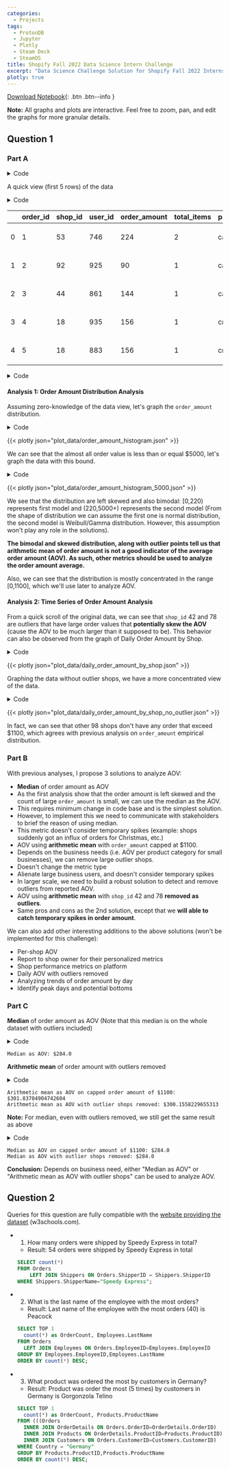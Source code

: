 ```yaml
---
categories:
  - Projects
tags:
  - ProtonDB
  - Jupyter
  - Plotly
  - Steam Deck
  - SteamOS
title: Shopify Fall 2022 Data Science Intern Challenge
excerpt: "Data Science Challenge Solution for Shopify Fall 2022 Internship Application" 
plotly: true
---
```


[Download Notebook](https://github.com/n0k0m3/n0k0m3.github.io/blob/main/_projects/shopify/datascience.ipynb){: .btn .btn--info }

**Note:** All graphs and plots are interactive. Feel free to zoom, pan, and edit the graphs for more granular details.

## Question 1

### Part A

<details>
<summary>Code</summary>

``` python
import pandas as pd
import plotly.express as px

px.defaults.width = 600
px.defaults.height = 400
```

</details>

A quick view (first 5 rows) of the data

<details>
<summary>Code</summary>

``` python
data = pd.read_csv("https://docs.google.com/spreadsheets/d/16i38oonuX1y1g7C_UAmiK9GkY7cS-64DfiDMNiR41LM/edit#gid=0".replace('/edit#gid=', '/export?format=csv&gid='))
data.head()
```

</details>
<div>
<style scoped>
    .dataframe tbody tr th:only-of-type {
        vertical-align: middle;
    }

    .dataframe tbody tr th {
        vertical-align: top;
    }

    .dataframe thead th {
        text-align: right;
    }
</style>

|     | order_id | shop_id | user_id | order_amount | total_items | payment_method | created_at          |
|-----|----------|---------|---------|--------------|-------------|----------------|---------------------|
| 0   | 1        | 53      | 746     | 224          | 2           | cash           | 2017-03-13 12:36:56 |
| 1   | 2        | 92      | 925     | 90           | 1           | cash           | 2017-03-03 17:38:52 |
| 2   | 3        | 44      | 861     | 144          | 1           | cash           | 2017-03-14 4:23:56  |
| 3   | 4        | 18      | 935     | 156          | 1           | credit_card    | 2017-03-26 12:43:37 |
| 4   | 5        | 18      | 883     | 156          | 1           | credit_card    | 2017-03-01 4:35:11  |

</div>
<details>
<summary>Code</summary>

``` python
data.created_at = pd.to_datetime(data.created_at)
data = data.sort_values(["created_at"])
```

</details>

#### Analysis 1: Order Amount Distribution Analysis

Assuming zero-knowledge of the data view, let's graph the `order_amount` distribution.

<details>
<summary>Code</summary>

``` python
fig = px.histogram(data.order_amount,title="Order Amount Histogram")
fig.show()
fig.write_json("plot_data/order_amount_histogram.json")
```

</details>

{{< plotly json="plot_data/order_amount_histogram.json" >}}

We can see that the almost all order value is less than or equal \$5000, let's graph the data with this bound.

<details>
<summary>Code</summary>

``` python
fig = px.histogram(data.order_amount[data.order_amount<=5000],title="Order Amount (with Amount < $5000) Histogram")
fig.show()
fig.write_json("plot_data/order_amount_histogram_5000.json")
```

</details>

{{< plotly json="plot_data/order_amount_histogram_5000.json" >}}

We see that the distribution are left skewed and also bimodal: \[0,220) represents first model and (220,5000+) represents the second model
(From the shape of distribution we can assume the first one is normal distribution, the second model is Weibull/Gamma distribution. However, this assumption won't play any role in the solutions).

**The bimodal and skewed distribution, along with outlier points tell us that arithmetic mean of order amount is not a good indicator of the average order amount (AOV). As such, other metrics should be used to analyze the order amount average.**

Also, we can see that the distribution is mostly concentrated in the range \[0,1100\], which we'll use later to analyze AOV.

#### Analysis 2: Time Series of Order Amount Analysis

From a quick scroll of the original data, we can see that `shop_id` 42 and 78 are outliers that have large order values that **potentially skew the AOV** (cause the AOV to be much larger than it supposed to be). This behavior can also be observed from the graph of Daily Order Amount by Shop.

<details>
<summary>Code</summary>

``` python
fig = px.line(data,y="order_amount",x="created_at",color="shop_id",title="Daily Order Amount by Shop")
fig.show()
fig.write_json("plot_data/daily_order_amount_by_shop.json")
```

</details>

{{< plotly json="plot_data/daily_order_amount_by_shop.json" >}}

Graphing the data without outlier shops, we have a more concentrated view of the data.

<details>
<summary>Code</summary>

``` python
fig = px.line(data[~data.shop_id.isin([42,78])],y="order_amount",x="created_at",color="shop_id",title="Daily Order Amount by non-outlier Shop")
fig.show()
fig.write_json("plot_data/daily_order_amount_by_shop_no_outlier.json")
```

</details>

{{< plotly json="plot_data/daily_order_amount_by_shop_no_outlier.json" >}}

In fact, we can see that other 98 shops don't have any order that exceed \$1100, which agrees with previous analysis on `order_amount` empirical distribution.

### Part B

With previous analyses, I propose 3 solutions to analyze AOV:
- **Median** of order amount as AOV
- As the first analysis show that the order amount is left skewed and the count of large `order_amount` is small, we can use the median as the AOV.
- This requires minimum change in code base and is the simplest solution.
- However, to implement this we need to communicate with stakeholders to brief the reason of using median.
- This metric doesn't consider temporary spikes (example: shops suddenly got an influx of orders for Christmas, etc.)
- AOV using **arithmetic mean** with `order_amount` capped at \$1100.
- Depends on the business needs (i.e. AOV per product category for small businesses), we can remove large outlier shops.
- Doesn't change the metric type
- Alienate large business users, and doesn't consider temporary spikes
- In larger scale, we need to build a robust solution to detect and remove outliers from reported AOV.
- AOV using **arithmetic mean** with `shop_id` 42 and 78 **removed as outliers**.
- Same pros and cons as the 2nd solution, except that we **will able to catch temporary spikes in order amount**.

We can also add other interesting additions to the above solutions (won't be implemented for this challenge):
- Per-shop AOV
- Report to shop owner for their personalized metrics
- Shop performance metrics on platform
- Daily AOV with outliers removed
- Analyzing trends of order amount by day
- Identify peak days and potential bottoms

### Part C

**Median** of order amount as AOV (Note that this median is on the whole dataset with outliers included)

<details>
<summary>Code</summary>

``` python
print("Median as AOV: ${}".format(data.order_amount.median()))
```

</details>

    Median as AOV: $284.0

**Arithmetic mean** of order amount with outliers removed

<details>
<summary>Code</summary>

``` python
print("Arithmetic mean as AOV on capped order amount of $1100: ${}".format(data.order_amount[data.order_amount<=1100].mean()))
print("Arithmetic mean as AOV with outlier shops removed: ${}".format(data[~data.shop_id.isin([42,78])].order_amount.mean()))
```

</details>

    Arithmetic mean as AOV on capped order amount of $1100: $301.83704904742604
    Arithmetic mean as AOV with outlier shops removed: $300.1558229655313

**Note:** For median, even with outliers removed, we still get the same result as above

<details>
<summary>Code</summary>

``` python
print("Median as AOV on capped order amount of $1100: ${}".format(data.order_amount[data.order_amount<=1100].median()))
print("Median as AOV with outlier shops removed: ${}".format(data[~data.shop_id.isin([42,78])].order_amount.median()))
```

</details>

    Median as AOV on capped order amount of $1100: $284.0
    Median as AOV with outlier shops removed: $284.0

**Conclusion:** Depends on business need, either "Median as AOV" or "Arithmetic mean as AOV with outlier shops" can be used to analyze AOV.

## Question 2

Queries for this question are fully compatible with the [website providing the dataset](https://www.w3schools.com/SQL/TRYSQL.ASP?FILENAME=TRYSQL_SELECT_ALL) (w3schools.com).
- 1. How many orders were shipped by Speedy Express in total?
    - Result: 54 orders were shipped by Speedy Express in total

    ``` sql
    SELECT count(*)
    FROM Orders
        LEFT JOIN Shippers ON Orders.ShipperID = Shippers.ShipperID
    WHERE Shippers.ShipperName="Speedy Express";
    ```

-   2.  What is the last name of the employee with the most orders?

    -   Result: Last name of the employee with the most orders (40) is Peacock

    ``` sql
    SELECT TOP 1
      count(*) as OrderCount, Employees.LastName
    FROM Orders
      LEFT JOIN Employees ON Orders.EmployeeID=Employees.EmployeeID
    GROUP BY Employees.EmployeeID,Employees.LastName
    ORDER BY count(*) DESC;
    ```

-   3.  What product was ordered the most by customers in Germany?

    -   Result: Product was order the most (5 times) by customers in Germany is Gorgonzola Telino

    ``` sql
    SELECT TOP 1
      count(*) as OrderCount, Products.ProductName
    FROM (((Orders
      INNER JOIN OrderDetails ON Orders.OrderID=OrderDetails.OrderID)
      INNER JOIN Products ON OrderDetails.ProductID=Products.ProductID)
      INNER JOIN Customers ON Orders.CustomerID=Customers.CustomerID)
    WHERE Country = "Germany"
    GROUP BY Products.ProductID,Products.ProductName
    ORDER BY count(*) DESC;
    ```
